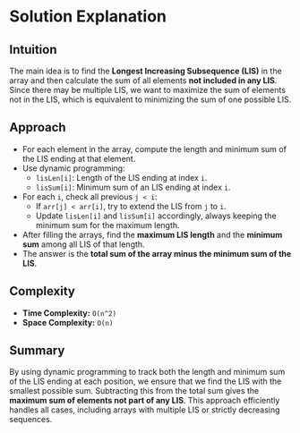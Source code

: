 
# Solution Explanation

## Intuition
The main idea is to find the **Longest Increasing Subsequence (LIS)** in the array and then calculate the sum of all elements **not included in any LIS**. Since there may be multiple LIS, we want to maximize the sum of elements not in the LIS, which is equivalent to minimizing the sum of one possible LIS.

## Approach
- For each element in the array, compute the length and minimum sum of the LIS ending at that element.
- Use dynamic programming:
  - `lisLen[i]`: Length of the LIS ending at index `i`.
  - `lisSum[i]`: Minimum sum of an LIS ending at index `i`.
- For each `i`, check all previous `j < i`:
  - If `arr[j] < arr[i]`, try to extend the LIS from `j` to `i`.
  - Update `lisLen[i]` and `lisSum[i]` accordingly, always keeping the minimum sum for the maximum length.
- After filling the arrays, find the **maximum LIS length** and the **minimum sum** among all LIS of that length.
- The answer is the **total sum of the array minus the minimum sum of the LIS**.

## Complexity
- **Time Complexity:** `O(n^2)`
- **Space Complexity:** `O(n)`

## Summary
By using dynamic programming to track both the length and minimum sum of the LIS ending at each position, we ensure that we find the LIS with the smallest possible sum. Subtracting this from the total sum gives the **maximum sum of elements not part of any LIS**. This approach efficiently handles all cases, including arrays with multiple LIS or strictly decreasing sequences.

